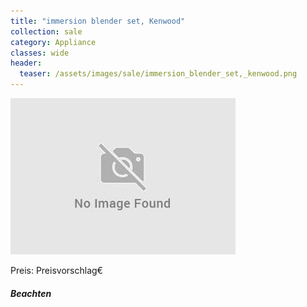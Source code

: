 ```yaml
---
title: "immersion blender set, Kenwood"
collection: sale
category: Appliance
classes: wide
header: 
  teaser: /assets/images/sale/immersion_blender_set,_kenwood.png
---
```




<img src="/assets/images/sale/immersion_blender_set,_kenwood.png" alt="immersion blender set, Kenwood">

Preis: Preisvorschlag€

##### Beachten

